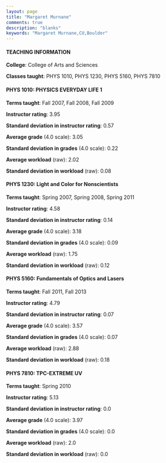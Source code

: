 ```yaml
---
layout: page
title: "Margaret Murnane" 
comments: true
description: "blanks"
keywords: "Margaret Murnane,CU,Boulder"
---
```

<head>
<script src="https://ajax.googleapis.com/ajax/libs/jquery/2.1.3/jquery.min.js"></script>
<script src="https://dl.dropboxusercontent.com/s/pc42nxpaw1ea4o9/highcharts.js?dl=0"></script>
<!-- <script src="../assets/js/highcharts.js"></script> -->
<style type="text/css">@font-face {
	font-family: "Bebas Neue";
	src: url(https://www.filehosting.org/file/details/544349/BebasNeue Regular.otf) format("opentype");
	}
	h1.Bebas { 
		font-family: "Bebas Neue", Verdana, Tahoma;
	}
</style>
</head>
	   
#### TEACHING INFORMATION

**College**: College of Arts and Sciences

**Classes taught**: PHYS 1010, PHYS 1230, PHYS 5160, PHYS 7810

#### PHYS 1010: PHYSICS EVERYDAY LIFE 1

**Terms taught**: Fall 2007, Fall 2008, Fall 2009

**Instructor rating**: 3.95

**Standard deviation in instructor rating**: 0.57

**Average grade** (4.0 scale): 3.05

**Standard deviation in grades** (4.0 scale): 0.22

**Average workload** (raw): 2.02

**Standard deviation in workload** (raw): 0.08

#### PHYS 1230: Light and Color for Nonscientists

**Terms taught**: Spring 2007, Spring 2008, Spring 2011

**Instructor rating**: 4.58

**Standard deviation in instructor rating**: 0.14

**Average grade** (4.0 scale): 3.18

**Standard deviation in grades** (4.0 scale): 0.09

**Average workload** (raw): 1.75

**Standard deviation in workload** (raw): 0.12

#### PHYS 5160: Fundamentals of Optics and Lasers

**Terms taught**: Fall 2011, Fall 2013

**Instructor rating**: 4.79

**Standard deviation in instructor rating**: 0.07

**Average grade** (4.0 scale): 3.57

**Standard deviation in grades** (4.0 scale): 0.07

**Average workload** (raw): 2.88

**Standard deviation in workload** (raw): 0.18

#### PHYS 7810: TPC-EXTREME UV

**Terms taught**: Spring 2010

**Instructor rating**: 5.13

**Standard deviation in instructor rating**: 0.0

**Average grade** (4.0 scale): 3.97

**Standard deviation in grades** (4.0 scale): 0.0

**Average workload** (raw): 2.0

**Standard deviation in workload** (raw): 0.0

